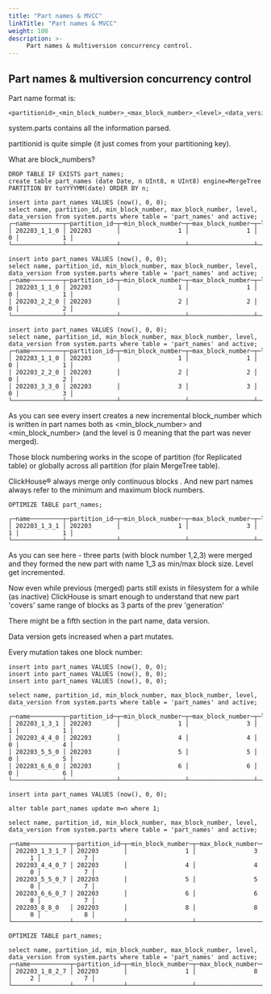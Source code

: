 ```yaml
---
title: "Part names & MVCC"
linkTitle: "Part names & MVCC"
weight: 100
description: >-
     Part names & multiversion concurrency control.
---
```


## Part names & multiversion concurrency control

Part name format is:
```
<partitionid>_<min_block_number>_<max_block_number>_<level>_<data_version>
```

system.parts contains all the information parsed.

partitionid is quite simple (it just comes from your partitioning key).

What are block_numbers?

```
DROP TABLE IF EXISTS part_names;
create table part_names (date Date, n UInt8, m UInt8) engine=MergeTree PARTITION BY toYYYYMM(date) ORDER BY n;

insert into part_names VALUES (now(), 0, 0);
select name, partition_id, min_block_number, max_block_number, level, data_version from system.parts where table = 'part_names' and active;
┌─name─────────┬─partition_id─┬─min_block_number─┬─max_block_number─┬─level─┬─data_version─┐
│ 202203_1_1_0 │ 202203       │                1 │                1 │     0 │            1 │
└──────────────┴──────────────┴──────────────────┴──────────────────┴───────┴──────────────┘

insert into part_names VALUES (now(), 0, 0);
select name, partition_id, min_block_number, max_block_number, level, data_version from system.parts where table = 'part_names' and active;
┌─name─────────┬─partition_id─┬─min_block_number─┬─max_block_number─┬─level─┬─data_version─┐
│ 202203_1_1_0 │ 202203       │                1 │                1 │     0 │            1 │
│ 202203_2_2_0 │ 202203       │                2 │                2 │     0 │            2 │
└──────────────┴──────────────┴──────────────────┴──────────────────┴───────┴──────────────┘

insert into part_names VALUES (now(), 0, 0);
select name, partition_id, min_block_number, max_block_number, level, data_version from system.parts where table = 'part_names' and active;
┌─name─────────┬─partition_id─┬─min_block_number─┬─max_block_number─┬─level─┬─data_version─┐
│ 202203_1_1_0 │ 202203       │                1 │                1 │     0 │            1 │
│ 202203_2_2_0 │ 202203       │                2 │                2 │     0 │            2 │
│ 202203_3_3_0 │ 202203       │                3 │                3 │     0 │            3 │
└──────────────┴──────────────┴──────────────────┴──────────────────┴───────┴──────────────┘
```

As you can see every insert creates a new incremental block_number which is written in part names both as <min_block_number> and <min_block_number>
(and the level is 0 meaning that the part was never merged).

Those block numbering works in the scope of partition (for Replicated table) or globally across all partition (for plain MergeTree table).

ClickHouse® always merge only continuous blocks . And new part names always refer to the minimum and maximum block numbers.

```
OPTIMIZE TABLE part_names;

┌─name─────────┬─partition_id─┬─min_block_number─┬─max_block_number─┬─level─┬─data_version─┐
│ 202203_1_3_1 │ 202203       │                1 │                3 │     1 │            1 │
└──────────────┴──────────────┴──────────────────┴──────────────────┴───────┴──────────────┘
```

As you can see here - three parts (with block number 1,2,3) were merged and they formed the new part with name 1_3 as min/max block size.
Level get incremented.

Now even while previous (merged) parts still exists in filesystem for a while (as inactive) ClickHouse is smart enough to understand
that new part 'covers' same range of blocks as 3 parts of the prev 'generation'

There might be a fifth section in the part name, data version.

Data version gets increased when a part mutates.

Every mutation takes one block number:

```
insert into part_names VALUES (now(), 0, 0);
insert into part_names VALUES (now(), 0, 0);
insert into part_names VALUES (now(), 0, 0);

select name, partition_id, min_block_number, max_block_number, level, data_version from system.parts where table = 'part_names' and active;

┌─name─────────┬─partition_id─┬─min_block_number─┬─max_block_number─┬─level─┬─data_version─┐
│ 202203_1_3_1 │ 202203       │                1 │                3 │     1 │            1 │
│ 202203_4_4_0 │ 202203       │                4 │                4 │     0 │            4 │
│ 202203_5_5_0 │ 202203       │                5 │                5 │     0 │            5 │
│ 202203_6_6_0 │ 202203       │                6 │                6 │     0 │            6 │
└──────────────┴──────────────┴──────────────────┴──────────────────┴───────┴──────────────┘

insert into part_names VALUES (now(), 0, 0);

alter table part_names update m=n where 1;

select name, partition_id, min_block_number, max_block_number, level, data_version from system.parts where table = 'part_names' and active;

┌─name───────────┬─partition_id─┬─min_block_number─┬─max_block_number─┬─level─┬─data_version─┐
│ 202203_1_3_1_7 │ 202203       │                1 │                3 │     1 │            7 │
│ 202203_4_4_0_7 │ 202203       │                4 │                4 │     0 │            7 │
│ 202203_5_5_0_7 │ 202203       │                5 │                5 │     0 │            7 │
│ 202203_6_6_0_7 │ 202203       │                6 │                6 │     0 │            7 │
│ 202203_8_8_0   │ 202203       │                8 │                8 │     0 │            8 │
└────────────────┴──────────────┴──────────────────┴──────────────────┴───────┴──────────────┘

OPTIMIZE TABLE part_names;

select name, partition_id, min_block_number, max_block_number, level, data_version from system.parts where table = 'part_names' and active;
┌─name───────────┬─partition_id─┬─min_block_number─┬─max_block_number─┬─level─┬─data_version─┐
│ 202203_1_8_2_7 │ 202203       │                1 │                8 │     2 │            7 │
└────────────────┴──────────────┴──────────────────┴──────────────────┴───────┴──────────────┘
```
